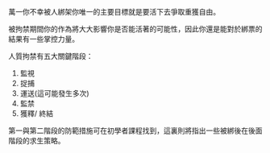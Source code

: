 [Title]: # (綁架階段)
[Order]: # (0)

萬一你不幸被人綁架你唯一的主要目標就是要活下去爭取重獲自由。

被拘禁期間你的作為將大大影響你是否能活著的可能性，因此你還是能對於綁票的結果有一些掌控力量。

人質拘禁有五大關鍵階段：

1. 監視
2. 捉捕
3. 運送(這可能發生多次)
4. 監禁
5. 獲釋/ 終結

第一與第二階段的防範措施可在初學者課程找到，這裏則將指出一些被綁後在後面階段的求生策略。
